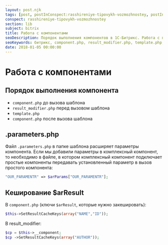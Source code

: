 ```yaml
---
layout: post.njk
tags: [post, postInConspect:rasshireniye-tipovykh-vozmozhnostey, postInSubject:bitrix, postInSection:lib]
conspect: rasshireniye-tipovykh-vozmozhnostey
section: lib
subject: bitrix
title: Работа с компонентами
seoDescription: Порядок выполнения компонентов в 1С-Битрикс. Работа с параметрами. Кеширование компонентов.
seoKeywords: битрикс, component.php, result_modifier.php, template.php, component.php, $arResult
date: 2018-01-05 00:00:00
---
```

# Работа с компонентами

## Порядок выполнения компонента

+ `component.php` до вызова шаблона
+ `result_modifier.php` перед вызовом шаблона
+ `template.php`
+ `component.php` после вызова шаблона

## .parameters.php

Файл `.parameters.php` в папке шаблона расширяет параметры компонента. Если мы добавили параметры в комплексный компонент, то необходимо в файле, в котором комплексный компонент подключает простые компоненты передавать установленный параметр в вызов простого компонента:

```php
"OUR_PARAMENTR" => $arParams["OUR_PARAMENTR"];
```

## Кеширование $arResult

В `component.php` (ключи `$arResult`, которые нужно закешировать): 

```php
$this->SetResultCacheKeys(array("NAME","ID"));
```

В result_modifier: 

```php
$cp = $this->__component;
$cp ->SetResultCacheKeys(array("AUTHOR"));
```
